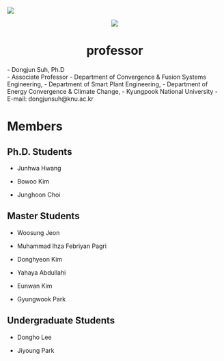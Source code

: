 
<a href="https://sites.google.com/site/knuscislab/home" target="_blank"><img src="https://img.shields.io/badge/SITE-333333?style=for-the-badge&logoColor=white"/></a>
<div align=center>
        <img src="https://capsule-render.vercel.app/api?type=waving&color=auto&height=200&section=header&text=SCISLAB&fontSize=90" />
</div>
<div align=center>
	
# professor
<div align=left>
- Dongjun Suh, Ph.D
<br>
- Associate Professor
- Department of Convergence & Fusion Systems Engineering,
- Department of Smart Plant Engineering,
- Department of Energy Convergence & Climate Change,
- Kyungpook National University
- E-mail: dongjunsuh@knu.ac.kr
</div>
		
 		
</div>
<div align=left>

# Members

## Ph.D. Students
- Junhwa Hwang

- Bowoo Kim

- Junghoon Choi

## Master Students
- Woosung Jeon

- Muhammad Ihza Febriyan Pagri

- Donghyeon Kim

- Yahaya Abdullahi
  
- Eunwan Kim
  
- Gyungwook Park

## Undergraduate Students
- Dongho Lee
  
- Jiyoung Park
</div>
